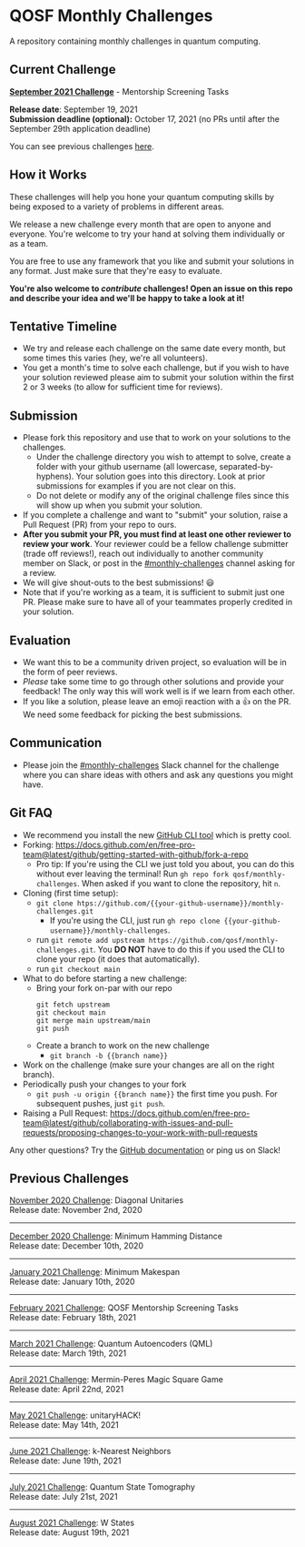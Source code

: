 # QOSF Monthly Challenges

A repository containing monthly challenges in quantum computing.

## Current Challenge

**[September 2021 Challenge](challenge-2021.09-sep/challenge-2021.09-asep.ipynb)** - Mentorship Screening Tasks

**Release date**: September 19, 2021  
**Submission deadline (optional):** October 17, 2021 (no PRs until after the September 29th application deadline)

You can see previous challenges [here](#previous-challenges).

## How it Works

These challenges will help you hone your quantum computing skills by being exposed to a variety of problems in different areas.

We release a new challenge every month that are open to anyone and everyone. You're welcome to try your hand at solving them individually or as a team.   

You are free to use any framework that you like and submit your solutions in any format. Just make sure that they're easy to evaluate.

**You're also welcome to *contribute* challenges! Open an issue on this repo and describe your idea and we'll be happy to take a look at it!** 

## Tentative Timeline

- We try and release each challenge on the same date every month, but some times this varies (hey, we're all volunteers).
- You get a month's time to solve each challenge, but if you wish to have your solution reviewed please aim to submit your solution within the first 2 or 3 weeks (to allow for sufficient time for reviews).

## Submission

- Please fork this repository and use that to work on your solutions to the challenges. 
	- Under the challenge directory you wish to attempt to solve, create a folder with your github username (all lowercase, separated-by-hyphens). Your solution goes into this directory. Look at prior submissions for examples if you are not clear on this.
	- Do not delete or modify any of the original challenge files since this will show up when you submit your solution.
- If you complete a challenge and want to "submit" your solution, raise a Pull Request (PR) from your repo to ours. 
- **After you submit your PR, you must find at least one other reviewer to review your work**. Your reviewer could be a fellow challenge submitter (trade off reviews!), reach out individually to another community member on Slack, or post in the [#monthly-challenges](https://qosf.slack.com/archives/C01D2GB1DMM) channel asking for a review.
- We will give shout-outs to the best submissions! 😃
- Note that if you're working as a team, it is sufficient to submit just one PR. Please make sure to have all of your teammates properly credited in your solution.

## Evaluation

- We want this to be a community driven project, so evaluation will be in the form of peer reviews.
- *Please* take some time to go through other solutions and provide your feedback! The only way this will work well is if we learn from each other. 
- If you like a solution, please leave an emoji reaction with a 👍 on the PR. We need some feedback for picking the best submissions.

## Communication

- Please join the [#monthly-challenges](https://qosf.slack.com/archives/C01D2GB1DMM) Slack channel for the challenge where you can share ideas with others and ask any questions you might have.

## Git FAQ

- We recommend you install the new [GitHub CLI tool](https://cli.github.com/) which is pretty cool. 
- Forking: https://docs.github.com/en/free-pro-team@latest/github/getting-started-with-github/fork-a-repo
	- Pro tip: If you're using the CLI we just told you about, you can do this without ever leaving the terminal! Run `gh repo fork qosf/monthly-challenges`. When asked if you want to clone the repository, hit `n`.
- Cloning (first time setup):  
  - ```git clone htps://github.com/{{your-github-username}}/monthly-challenges.git```
    - If you're using the CLI, just run  ```gh repo clone {{your-github-username}}/monthly-challenges```.
  - run `git remote add upstream https://github.com/qosf/monthly-challenges.git`. You **DO NOT** have to do this if you used the CLI to clone your repo (it does that automatically).
  - run ```git checkout main```
-  What to do before starting a new challenge:
   - Bring your fork on-par with our repo
		```
		git fetch upstream
		git checkout main
		git merge main upstream/main
		git push
		```
   - Create a branch to work on the new challenge
      - `git branch -b {{branch name}}`
- Work on the challenge (make sure your changes are all on the right branch).
- Periodically push your changes to your fork
   - `git push -u origin {{branch name}}` the first time you push. For subsequent pushes, just `git push`.
- Raising a Pull Request: https://docs.github.com/en/free-pro-team@latest/github/collaborating-with-issues-and-pull-requests/proposing-changes-to-your-work-with-pull-requests
  

Any other questions? Try the [GitHub documentation](https://docs.github.com/en) or ping us on Slack!

## Previous Challenges

<!-- use two spaces after each line to have line breaks -->  
[November 2020 Challenge](challenge-2020.11-nov/challenge-2020.11-nov.pdf): Diagonal Unitaries  
Release date: November 2nd, 2020  

---

[December 2020 Challenge](challenge-2020.12-dec/challenge-2020.12-dec.ipynb): Minimum Hamming Distance  
Release date: December 10th, 2020   

---

[January 2021 Challenge](challenge-2021.01-jan/challenge-2021.01-jan.ipynb): Minimum Makespan    
Release date: January 10th, 2020  

---

[February 2021 Challenge](challenge-2021.02-feb/challenge-2021.02-feb.ipynb): QOSF Mentorship Screening Tasks  
Release date: February 18th, 2021  

---

[March 2021 Challenge](challenge-2021.03-mar/challenge-2021.03-mar.ipynb): Quantum Autoencoders (QML)  
Release date: March 19th, 2021  

---

[April 2021 Challenge](challenge-2021.04-apr/challenge-2021.04-apr.ipynb): Mermin-Peres Magic Square Game  
Release date: April 22nd, 2021  

---

[May 2021 Challenge](challenge-2021.05-may/challenge-2021.05-may.ipynb): unitaryHACK!  
Release date: May 14th, 2021  

---

[June 2021 Challenge](challenge-2021.06-jun/challenge-2021.06-jun.ipynb): k-Nearest Neighbors  
Release date: June 19th, 2021  

---

[July 2021 Challenge](challenge-2021.07-jul/challenge-2021.07-jul.ipynb): Quantum State Tomography  
Release date: July 21st, 2021  

---

[August 2021 Challenge](challenge-2021.08-aug/challenge-2021.08-aug.ipynb): W States  
Release date: August 19th, 2021  
